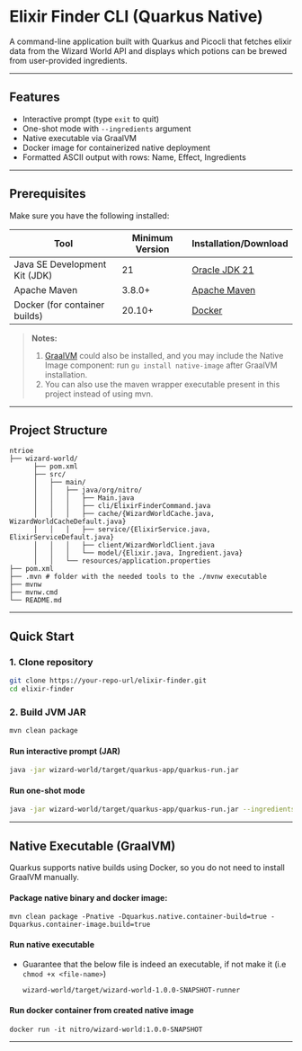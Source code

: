 # Elixir Finder CLI (Quarkus Native)

A command-line application built with Quarkus and Picocli that fetches elixir data from the Wizard World API and displays which potions can be brewed from user-provided ingredients.

---

## Features

* Interactive prompt (type `exit` to quit)
* One-shot mode with `--ingredients` argument
* Native executable via GraalVM
* Docker image for containerized native deployment
* Formatted ASCII output with rows: Name, Effect, Ingredients

---

## Prerequisites

Make sure you have the following installed:

| Tool                          | Minimum Version | Installation/Download                                                                         |
|-------------------------------|-----------------|-----------------------------------------------------------------------------------------------|
| Java SE Development Kit (JDK) | 21              | [Oracle JDK 21](https://www.oracle.com/java/technologies/javase/jdk21-archive-downloads.html) |
| Apache Maven                  | 3.8.0+          | [Apache Maven](https://maven.apache.org/download.cgi)                                         |
| Docker (for container builds) | 20.10+          | [Docker](https://docs.docker.com/get-docker/)                                                 |

> **Notes:** 
> 1. [GraalVM](https://www.graalvm.org/) could also be installed, and you may include the Native Image component: run `gu install native-image` after GraalVM installation.
> 2. You can also use the maven wrapper executable present in this project instead of using mvn. 

---

## Project Structure

```
ntrioe
├── wizard-world/
      ├── pom.xml
      ├── src/
      │   ├── main/
      │   │   ├── java/org/nitro/
      │   │   │   ├── Main.java
      │   │   │   ├── cli/ElixirFinderCommand.java
      │   │   │   ├── cache/{WizardWorldCache.java, WizardWorldCacheDefault.java}
      │   │   │   ├── service/{ElixirService.java, ElixirServiceDefault.java}
      │   │   │   ├── client/WizardWorldClient.java
      │   │   │   └── model/{Elixir.java, Ingredient.java}
      │   │   └── resources/application.properties
├── pom.xml
├── .mvn # folder with the needed tools to the ./mvnw executable
├── mvnw
├── mvnw.cmd
└── README.md
```

---

## Quick Start

### 1. Clone repository

```bash
git clone https://your-repo-url/elixir-finder.git
cd elixir-finder
```

### 2. Build JVM JAR

```bash
mvn clean package
```

#### Run interactive prompt (JAR)

```bash
java -jar wizard-world/target/quarkus-app/quarkus-run.jar
```

#### Run one-shot mode

```bash
java -jar wizard-world/target/quarkus-app/quarkus-run.jar --ingredients="MandrakeRoot,Gillyweed"
```

---

## Native Executable (GraalVM)

Quarkus supports native builds using Docker, so you do not need to install GraalVM manually.

#### Package native binary and docker image:
```
mvn clean package -Pnative -Dquarkus.native.container-build=true -Dquarkus.container-image.build=true
```

#### Run native executable
* Guarantee that the below file is indeed an executable, if not make it (i.e `chmod +x <file-name>`)
   ```
   wizard-world/target/wizard-world-1.0.0-SNAPSHOT-runner
   ```

#### Run docker container from created native image
```
docker run -it nitro/wizard-world:1.0.0-SNAPSHOT
```

---
